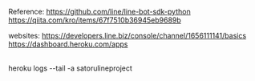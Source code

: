 Reference:
https://github.com/line/line-bot-sdk-python
</br>
https://qiita.com/kro/items/67f7510b36945eb9689b



websites:
https://developers.line.biz/console/channel/1656111141/basics
</br>
https://dashboard.heroku.com/apps

</br>
heroku logs --tail -a  satorulineproject